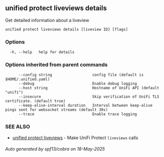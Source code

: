 ## unified protect liveviews details

Get detailed information about a liveview

```
unified protect liveviews details [liveview ID] [flags]
```

### Options

```
  -h, --help   help for details
```

### Options inherited from parent commands

```
      --config string                  config file (default is $HOME/.unified.yaml)
      --debug                          Enable debug logging
      --host string                    Hostname of UniFi API (default "unifi")
      --insecure                       Skip verification of UniFi TLS certificate. (default true)
      --keep-alive-interval duration   Interval between keep-alive pings sent for websocket streams (default 30s)
      --trace                          Enable trace logging
```

### SEE ALSO

* [unified protect liveviews](unified_protect_liveviews.md)	 - Make UniFi Protect `liveviews` calls

###### Auto generated by spf13/cobra on 18-May-2025
